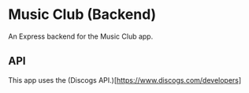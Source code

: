 # Music Club (Backend)

An Express backend for the Music Club app.

## API

This app uses the (Discogs API.)[https://www.discogs.com/developers]